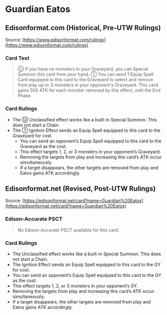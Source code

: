 # Guardian Eatos

## Edisonformat.com (Historical, Pre-UTW Rulings)

Source: [https://www.edisonformat.com/rulings](https://www.edisonformat.com/rulings)

### Card Text

> Ⓤ If you have no monsters in your Graveyard, you can Special Summon this card from your hand. ① You can send 1 Equip Spell Card equipped to this card to the Graveyard to select and remove from play up to 3 monsters in your opponent's Graveyard. This card gains 500 ATK for each monster removed by this effect, until the End Phase.

### Card Rulings

*   The Ⓤ Unclassified effect works like a built-in Special Summon. This does not start a Chain.
*   The ① Ignition Effect sends an Equip Spell equipped to this card to the Graveyard for cost.
    *   You can send an opponent’s Equip Spell equipped to this card to the Graveyard as the cost.
    *   This effect targets 1, 2, or 3 monsters in your opponent’s Graveyard.
    *   Removing the targets from play and increasing this card’s ATK occur simultaneously.
    *   If a target disappears, the other targets are removed from play and Eatos gains ATK accordingly.

## Edisonformat.net (Revised, Post-UTW Rulings)

Source: [https://edisonformat.net/card?name=Guardian%20Eatos](https://edisonformat.net/card?name=Guardian%20Eatos)

### Edison-Accurate PSCT

> No Edison-Accurate PSCT available for this card.

### Card Rulings

*   The Unclassified effect works like a built-in Special Summon. This does not start a Chain.
*   The Ignition Effect sends an Equip Spell equipped to this card to the GY for cost.
*   You can send an opponent’s Equip Spell equipped to this card to the GY as the cost.
*   This effect targets 1, 2, or 3 monsters in your opponent’s GY.
*   Removing the targets from play and increasing this card’s ATK occur simultaneously.
*   If a target disappears, the other targets are removed from play and Eatos gains ATK accordingly.
            